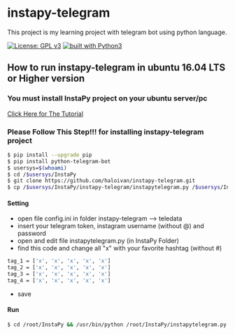 # instapy-telegram
This project is my learning project with telegram bot using python language.

[![License: GPL v3](https://img.shields.io/badge/License-GPL%20v3-blue.svg)](https://www.gnu.org/licenses/gpl-3.0)
[![built with Python3](https://img.shields.io/badge/built%20with-Python3-red.svg)](https://www.python.org/)

## How to run instapy-telegram in ubuntu 16.04 LTS or Higher version

### You must install InstaPy project on your ubuntu server/pc
<a href='https://github.com/timgrossmann/InstaPy/blob/master/docs/How_To_DO_Ubuntu_on_Digital_Ocean.md'>Click Here for The Tutorial</a>

### Please Follow This Step!!! for installing instapy-telegram project
```sh
$ pip install --upgrade pip
$ pip install python-telegram-bot
$ usersys=$(whoami)
$ cd /$usersys/InstaPy
$ git clone https://github.com/haloivan/instapy-telegram.git
$ cp /$usersys/InstaPy/instapy-telegram/instapytelegram.py /$usersys/InstaPy/instapytelegram.py
```

#### Setting
- open file config.ini in folder instapy-telegram --> teledata
- insert your telegram token, instagram username (without @) and password
- open and edit file instapytelegram.py (in InstaPy Folder)
- find this code and change all "x" with your favorite hashtag (without #)
```sh
tag_1 = ['x', 'x', 'x', 'x', 'x']
tag_2 = ['x', 'x', 'x', 'x', 'x']
tag_3 = ['x', 'x', 'x', 'x', 'x']
tag_4 = ['x', 'x', 'x', 'x', 'x']
```
- save

#### Run
```sh
$ cd /root/InstaPy && /usr/bin/python /root/InstaPy/instapytelegram.py
```
